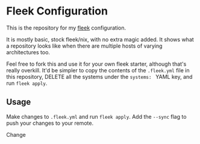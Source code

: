 # Fleek Configuration 

This is the repository for my [fleek](https://github.com/ublue-os/fleek) configuration.

It is mostly basic, stock fleek/nix, with no extra magic added. It shows what a repository
looks like when there are multiple hosts of varying architectures too.

Feel free to fork this and use it for your own fleek starter, although that's really overkill.
It'd be simpler to copy the contents of the `.fleek.yml` file in this repository, DELETE all the
systems under the `systems: ` YAML key, and run `fleek apply`.

## Usage

Make changes to `.fleek.yml` and run `fleek apply`. Add the `--sync` flag to push your changes
to your remote.

Change
